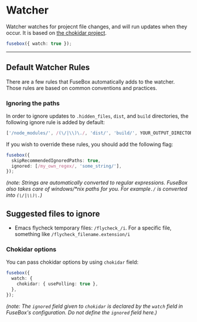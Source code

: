 # Watcher

Watcher watches for projecnt file changes, and will run updates when they occur.  It is based on [the chokidar project](https://github.com/paulmillr/chokidar).

```ts
fusebox({ watch: true });
```

----

## Default Watcher Rules

There are a few rules that FuseBox automatically adds to the watcher. Those rules are based on common conventions
and practices.

### Ignoring the paths

In order to ignore updates to `.hidden_files`, `dist`, and `build` directories, the following ignore rule is added by default:

```ts
['/node_modules/', /(\/|\\)\./, 'dist/', 'build/', YOUR_OUTPUT_DIRECTORY];
```

If you wish to override these rules, you should add the following flag:

```ts
fusebox({
  skipRecommendedIgnoredPaths: true,
  ignored: [/my_own_regex/, 'some_string/'],
});
```

*(note: Strings are automatically converted to regular expressions. FuseBox also takes care of windows/\*nix paths for you. For example`./` is converted into `(\/|\\)\.`)*

## Suggested files to ignore
* Emacs flycheck temporary files: `/flycheck_/i`. For a specific file, something like `/flycheck_filename.extension/i`


### Chokidar options

You can pass chokidar options by using `chokidar` field:

```ts
fusebox({
  watch: {
    chokidar: { usePolling: true },
  },
});
```

*(note: The `ignored` field given to `chokidar` is declared by the `watch` field in FuseBox's configuration.  Do not define the `ignored` field here.)*
